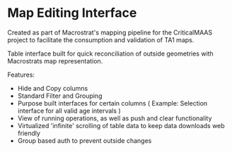 # Map Editing Interface

Created as part of Macrostrat's mapping pipeline for the CriticalMAAS project to facilitate the consumption and validation of TA1 maps.

Table interface built for quick reconciliation of outside geometries with Macrostrats map representation. 

Features:
- Hide and Copy columns 
- Standard Filter and Grouping 
- Purpose built interfaces for certain columns ( Example: Selection interface for all valid age intervals )
- View of running operations, as well as push and clear functionality
- Virtualized 'infinite' scrolling of table data to keep data downloads web friendly
- Group based auth to prevent outside changes